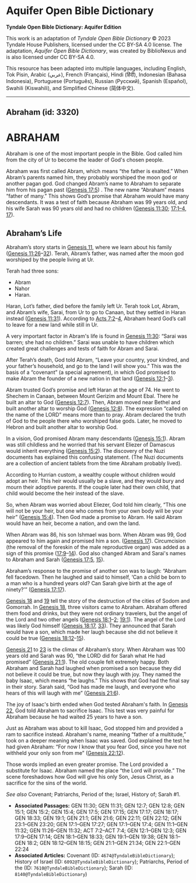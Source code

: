 # Aquifer Open Bible Dictionary

**Tyndale Open Bible Dictionary: Aquifer Edition**

This work is an adaptation of *Tyndale Open Bible Dictionary* © 2023 Tyndale House Publishers, licensed under the CC BY\-SA 4\.0 license. The adaptation, *Aquifer Open Bible Dictionary*, was created by BiblioNexus and is also licensed under CC BY\-SA 4\.0\.

This resource has been adapted into multiple languages, including English, Tok Pisin, Arabic (عربي), French (Français), Hindi (हिंदी), Indonesian (Bahasa Indonesia), Portuguese (Português), Russian (Русский), Spanish (Español), Swahili (Kiswahili), and Simplified Chinese (简体中文).



--------------------------------

## Abraham (id: 3320)

ABRAHAM
=======

Abraham is one of the most important people in the Bible. God called him from the city of Ur to become the leader of God's chosen people.

Abraham was first called Abram, which means “the father is exalted.” When Abram’s parents named him, they probably worshiped the moon god or another pagan god. God changed Abram’s name to Abraham to separate him from his pagan past ([Genesis 17:5](https://ref.ly/Gen17:5)) . The new name “Abraham” means “father of many.” This shows God’s promise that Abraham would have many descendants. It was a test of faith because Abraham was 99 years old, and his wife Sarah was 90 years old and had no children ([Genesis 11:30](https://ref.ly/Gen11:30); [17:1–4](https://ref.ly/Gen17:1-Gen17:4), [17](https://ref.ly/Gen17:17)).

Abraham’s Life
--------------

Abraham’s story starts in [Genesis 11](https://ref.ly/Gen11:1-Gen11:32), where we learn about his family ([Genesis 11:26](https://ref.ly/Gen11:26-Gen11:32)–[32](https://ref.ly/Gen11:26-Gen11:32)). Terah, Abram’s father, was named after the moon god worshiped by the people living at Ur. 

Terah had three sons: 

* Abram
* Nahor
* Haran.

Haran, Lot’s father, died before the family left Ur. Terah took Lot, Abram, and Abram’s wife, Sarai, from Ur to go to Canaan, but they settled in Haran instead ([Genesis 11:31](https://ref.ly/Gen11:31)). According to [Acts 7:2](https://ref.ly/Acts7:2-Acts7:4)–[4](https://ref.ly/Acts7:2-Acts7:4), Abraham heard God’s call to leave for a new land while still in Ur.

A very important factor in Abram's life is found in [Genesis 11:30](https://ref.ly/Gen11:30): “Sarai was barren; she had no children.” Sarai was unable to have children which created great challenges and tests of faith for Abram and Sarai.

After Terah’s death, God told Abram, “Leave your country, your kindred, and your father’s household, and go to the land I will show you.” This was the basis of a “covenant” (a special agreement), in which God promised to make Abram the founder of a new nation in that land ([Genesis 12:1](https://ref.ly/Gen12:1-Gen12:3)–[3](https://ref.ly/Gen12:1-Gen12:3)). 

Abram trusted God’s promise and left Haran at the age of 74\. He went to Shechem in Canaan, between Mount Gerizim and Mount Ebal. There he built an altar to God ([Genesis 12:7](https://ref.ly/Gen12:7)). Then, Abram moved near Bethel and built another altar to worship God ([Genesis 12:8](https://ref.ly/Gen12:8)). The expression “called on the name of the LORD” means more than to pray. Abram declared the truth of God to the people there who worshiped false gods. Later, he moved to Hebron and built another altar to worship God. 

In a vision, God promised Abram many descendants ([Genesis 15:1](https://ref.ly/Gen15:1)). Abram was still childless and he worried that his servant Eliezer of Damascus would inherit everything ([Genesis 15:2](https://ref.ly/Gen15:2)). The discovery of the Nuzi documents has explained this confusing statement. (The Nuzi documents are a collection of ancient tablets from the time Abraham probably lived). 

According to Hurrian custom, a wealthy couple without children would adopt an heir. This heir would usually be a slave, and they would bury and mourn their adoptive parents. If the couple later had their own child, that child would become the heir instead of the slave. 

So, when Abram was worried about Eliezer, God told him clearly, “This one will not be your heir, but one who comes from your own body will be your heir” ([Genesis 15:4](https://ref.ly/Gen15:4)). Then God made a promise to Abram. He said Abram would have an heir, become a nation, and own the land.

When Abram was 86, his son Ishmael was born. When Abram was 99, God appeared to him again and promised him a son. ([Genesis 17](https://ref.ly/Gen17:1-Gen17:27)). Circumcision (the removal of the foreskin of the male reproductive organ) was added as a sign of this promise ([17:9](https://ref.ly/Gen17:9-Gen17:14)–[14](https://ref.ly/Gen17:9-Gen17:14)). God also changed Abram and Sarai's names to Abraham and Sarah ([Genesis 17:5](https://ref.ly/Gen17:5), [15](https://ref.ly/Gen17:15)). 

Abraham’s response to the promise of another son was to laugh: “Abraham fell facedown. Then he laughed and said to himself, ‘Can a child be born to a man who is a hundred years old? Can Sarah give birth at the age of ninety?’” ([Genesis 17:17](https://ref.ly/Gen17:17)).

[Genesis 18](https://ref.ly/Gen18:1-Gen18:33) and [19](https://ref.ly/Gen19:1-Gen19:38) tell the story of the destruction of the cities of Sodom and Gomorrah. In [Genesis 18](https://ref.ly/Gen18:1-Gen18:33), three visitors came to Abraham. Abraham offered them food and drinks, but they were not ordinary travelers, but the angel of the Lord and two other angels ([Genesis 18:1](https://ref.ly/Gen18:1-Gen18:2)–[2](https://ref.ly/Gen18:1-Gen18:2); [19:1](https://ref.ly/Gen19:1)). The angel of the Lord was likely God himself ([Genesis 18:17](https://ref.ly/Gen18:17), [33](https://ref.ly/Gen18:33)). They announced that Sarah would have a son, which made her laugh because she did not believe it could be true ([Genesis 18:12](https://ref.ly/Gen18:12-Gen18:15)–[15](https://ref.ly/Gen18:12-Gen18:15)).

[Genesis 21](https://ref.ly/Gen21:1-Gen21:34) to [23](https://ref.ly/Gen23:1-Gen23:20) is the climax of Abraham’s story. When Abraham was 100 years old and Sarah was 90, “the LORD did for Sarah what He had promised” ([Genesis 21:1](https://ref.ly/Gen21:1)). The old couple felt extremely happy. Both Abraham and Sarah had laughed when promised a son because they did not believe it could be true, but now they laugh with joy. They named the baby Isaac, which means “he laughs.” This shows that God had the final say in their story. Sarah said, “God has made me laugh, and everyone who hears of this will laugh with me” ([Genesis 21:6](https://ref.ly/Gen21:6)).

The joy of Isaac's birth ended when God tested Abraham's faith. In [Genesis 22,](https://ref.ly/Gen22:1-Gen22:24) God told Abraham to sacrifice Isaac. This test was very painful for Abraham because he had waited 25 years to have a son. 

Just as Abraham was about to kill Isaac, God stopped him and provided a ram to sacrifice instead. Abraham's name, meaning “father of a multitude,” took on a deeper meaning when Isaac was saved. God explained the test he had given Abraham: “For now I know that you fear God, since you have not withheld your only son from me” ([Genesis 22:12](https://ref.ly/Gen22:12)).

Those words implied an even greater promise. The Lord provided a substitute for Isaac. Abraham named the place “the Lord will provide.” The scene foreshadows how God will give his only Son, Jesus Christ, as a sacrifice for the sins of the world.

*See also* Covenant; Patriarchs, Period of the; Israel, History of; Sarah \#1.

* **Associated Passages:** GEN 11:30; GEN 11:31; GEN 12:7; GEN 12:8; GEN 15:1; GEN 15:2; GEN 15:4; GEN 17:5; GEN 17:15; GEN 17:17; GEN 18:17; GEN 18:33; GEN 19:1; GEN 21:1; GEN 21:6; GEN 22:11; GEN 22:12; GEN 23:1–GEN 23:20; GEN 17:1–GEN 17:27; GEN 17:1–GEN 17:4; GEN 11:1–GEN 11:32; GEN 11:26–GEN 11:32; ACT 7:2–ACT 7:4; GEN 12:1–GEN 12:3; GEN 17:9–GEN 17:14; GEN 18:1–GEN 18:33; GEN 19:1–GEN 19:38; GEN 18:1–GEN 18:2; GEN 18:12–GEN 18:15; GEN 21:1–GEN 21:34; GEN 22:1–GEN 22:24
* **Associated Articles:** Covenant (ID: `4674@TyndaleBibleDictionary`); History of Israel (ID: `6092@TyndaleBibleDictionary`); Patriarchs, Period of the (ID: `7610@TyndaleBibleDictionary`); Sarah (ID: `8140@TyndaleBibleDictionary`)

